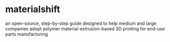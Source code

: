 # materialshift
an open-source, step-by-step guide designed to help medium and large companies adopt polymer material-extrusion-based 3D printing for end-use parts manufacturing
